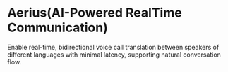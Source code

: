 # Aerius(AI-Powered RealTime Communication)
Enable real-time, bidirectional voice call translation between speakers of different languages with minimal latency, supporting natural conversation flow.